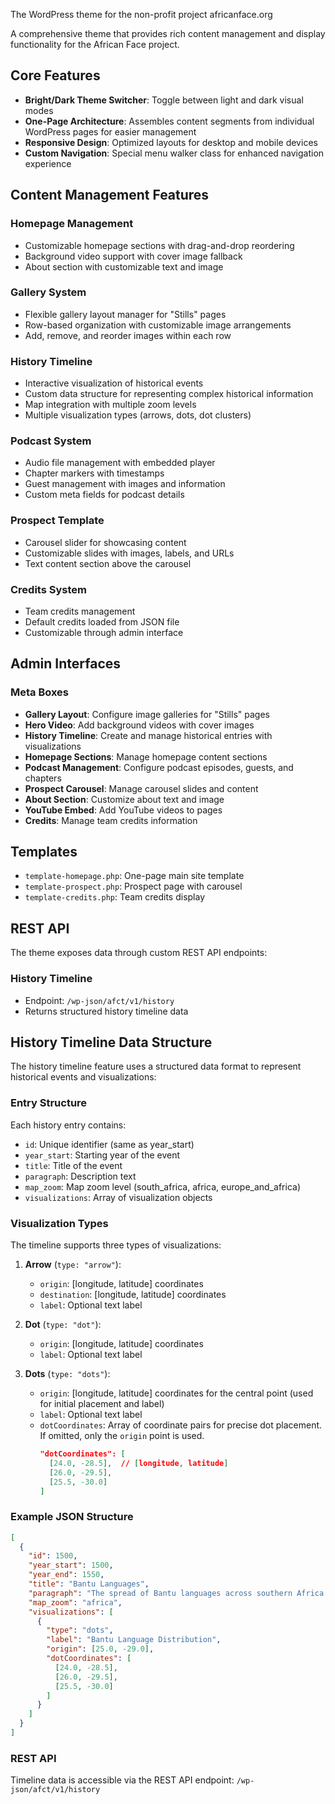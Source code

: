 The WordPress theme for the non-profit project africanface.org                                                                             
                                                                                                                                           
A comprehensive theme that provides rich content management and display functionality for the African Face project.                        
                                                                                                                                           
## Core Features                                                                                                                           
                                                                                                                                           
- **Bright/Dark Theme Switcher**: Toggle between light and dark visual modes                                                               
- **One-Page Architecture**: Assembles content segments from individual WordPress pages for easier management                              
- **Responsive Design**: Optimized layouts for desktop and mobile devices                                                                  
- **Custom Navigation**: Special menu walker class for enhanced navigation experience                                                      
                                                                                                                                           
## Content Management Features                                                                                                             
                                                                                                                                           
### Homepage Management                                                                                                                    
- Customizable homepage sections with drag-and-drop reordering                                                                             
- Background video support with cover image fallback                                                                                       
- About section with customizable text and image                                                                                           
                                                                                                                                           
### Gallery System                                                                                                                         
- Flexible gallery layout manager for "Stills" pages                                                                                       
- Row-based organization with customizable image arrangements                                                                              
- Add, remove, and reorder images within each row                                                                                          
                                                                                                                                           
### History Timeline                                                                                                                       
- Interactive visualization of historical events                                                                                           
- Custom data structure for representing complex historical information                                                                    
- Map integration with multiple zoom levels                                                                                                
- Multiple visualization types (arrows, dots, dot clusters)                                                                                
                                                                                                                                           
### Podcast System                                                                                                                         
- Audio file management with embedded player                                                                                               
- Chapter markers with timestamps                                                                                                          
- Guest management with images and information                                                                                             
- Custom meta fields for podcast details                                                                                                   
                                                                                                                                           
### Prospect Template                                                                                                                      
- Carousel slider for showcasing content                                                                                                   
- Customizable slides with images, labels, and URLs                                                                                        
- Text content section above the carousel                                                                                                  
                                                                                                                                           
### Credits System                                                                                                                         
- Team credits management                                                                                                                  
- Default credits loaded from JSON file                                                                                                    
- Customizable through admin interface                                                                                                     
                                                                                                                                           
## Admin Interfaces                                                                                                                        
                                                                                                                                           
### Meta Boxes                                                                                                                             
- **Gallery Layout**: Configure image galleries for "Stills" pages                                                                         
- **Hero Video**: Add background videos with cover images                                                                                  
- **History Timeline**: Create and manage historical entries with visualizations                                                           
- **Homepage Sections**: Manage homepage content sections                                                                                  
- **Podcast Management**: Configure podcast episodes, guests, and chapters                                                                 
- **Prospect Carousel**: Manage carousel slides and content                                                                                
- **About Section**: Customize about text and image                                                                                        
- **YouTube Embed**: Add YouTube videos to pages                                                                                           
- **Credits**: Manage team credits information                                                                                             
                                                                                                                                           
## Templates                                                                                                                               
- `template-homepage.php`: One-page main site template                                                                                     
- `template-prospect.php`: Prospect page with carousel                                                                                     
- `template-credits.php`: Team credits display                                                                                             
                                                                                                                                           
## REST API                                                                                                                                
The theme exposes data through custom REST API endpoints:                                                                                  
                                                                                                                                           
### History Timeline                                                                                                                       
- Endpoint: `/wp-json/afct/v1/history`                                                                                                     
- Returns structured history timeline data           
## History Timeline Data Structure

The history timeline feature uses a structured data format to represent historical events and visualizations:

### Entry Structure
Each history entry contains:
- `id`: Unique identifier (same as year_start)
- `year_start`: Starting year of the event
- `title`: Title of the event
- `paragraph`: Description text
- `map_zoom`: Map zoom level (south_africa, africa, europe_and_africa)
- `visualizations`: Array of visualization objects

### Visualization Types
The timeline supports three types of visualizations:

1. **Arrow** (`type: "arrow"`):
   - `origin`: [longitude, latitude] coordinates
   - `destination`: [longitude, latitude] coordinates
   - `label`: Optional text label

2. **Dot** (`type: "dot"`):
   - `origin`: [longitude, latitude] coordinates
   - `label`: Optional text label

3. **Dots** (`type: "dots"`):
   - `origin`: [longitude, latitude] coordinates for the central point (used for initial placement and label)
   - `label`: Optional text label
   - `dotCoordinates`: Array of coordinate pairs for precise dot placement. If omitted, only the `origin` point is used.
     ```json
     "dotCoordinates": [
       [24.0, -28.5],  // [longitude, latitude]
       [26.0, -29.5],
       [25.5, -30.0]
     ]
     ```

### Example JSON Structure

```json
[
  {
    "id": 1500,
    "year_start": 1500,
    "year_end": 1550,
    "title": "Bantu Languages",
    "paragraph": "The spread of Bantu languages across southern Africa...",
    "map_zoom": "africa",
    "visualizations": [
      {
        "type": "dots",
        "label": "Bantu Language Distribution",
        "origin": [25.0, -29.0],
        "dotCoordinates": [
          [24.0, -28.5],
          [26.0, -29.5],
          [25.5, -30.0]
        ]
      }
    ]
  }
]
```

### REST API
Timeline data is accessible via the REST API endpoint:
`/wp-json/afct/v1/history`
